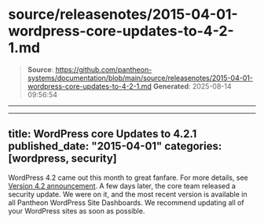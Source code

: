 # source/releasenotes/2015-04-01-wordpress-core-updates-to-4-2-1.md

> **Source**: https://github.com/pantheon-systems/documentation/blob/main/source/releasenotes/2015-04-01-wordpress-core-updates-to-4-2-1.md
> **Generated**: 2025-08-14 09:56:54

---

---
title: WordPress core Updates to 4.2.1
published_date: "2015-04-01"
categories: [wordpress, security]
---
WordPress 4.2 came out this month to great fanfare. For more details, see [Version 4.2 announcement](https://codex.wordpress.org/Version_4.2). A few days later, the core team released a security update. We were on it, and the most recent version is available in all Pantheon WordPress Site Dashboards. We recommend updating all of your WordPress sites as soon as possible.
